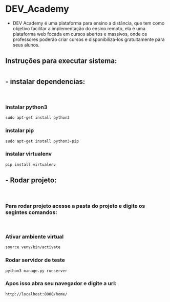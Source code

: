 # <strong>DEV_Academy</strong>
 - DEV Academy é uma plataforma para ensino a distância, que tem como objetivo facilitar a implementação do ensino remoto, ela é uma plataforma web focada em cursos abertos e massivos, onde os professores poderão criar cursos e disponibilizá-los gratuitamente para seus alunos.



## <strong>Instruções para executar sistema:</strong>

#

## - instalar dependencias:

<br>


### instalar python3 

    sudo apt-get install python3

### instalar pip    
    sudo apt-get install python3-pip

### instalar virtualenv  
    pip install virtualenv


## - Rodar projeto:

<br>

### Para rodar projeto acesse a pasta do projeto e digite os segintes comandos:
<br>

### Ativar ambiente virtual

    source venv/bin/activate

### Rodar servidor de teste    
    python3 manage.py runserver

### Apos isso abra seu navegador e digite a url: 
    http://localhost:8000/home/ 
